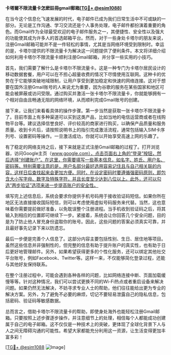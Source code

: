 **卡塔爾不限流量卡怎麽註冊gmail郵箱[[TG💪+ @esim1088](https://t.me/s/esim1088)]**

在当今这个信息化飞速发展的时代，电子邮件已成为我们日常生活中不可或缺的一部分。无论是工作沟通、学习交流还是个人事务处理，电子邮件都扮演着重要的角色。而Gmail作为全球最受欢迎的电子邮件服务之一，其便捷性、安全性以及强大的功能使其成为许多人的首选邮箱平台。然而，对于一些身处卡塔尔的朋友来说，注册Gmail邮箱可能并不是一件轻松的事情，尤其是当网络环境受到限制时。幸运的是，卡塔尔提供的不限流量卡为解决这一问题提供了便利条件。本文将详细介绍如何利用卡塔尔不限流量卡顺利注册Gmail邮箱，并分享一些实用的小技巧。

首先，我们需要了解什么是卡塔尔不限流量卡。这是一种专门为卡塔尔居民设计的移动数据套餐，用户可以在不担心超量收费的情况下尽情使用互联网。这种卡的优势在于它能够突破地域限制，让用户享受到更加稳定和快速的网络连接。这对于想要在国外注册Gmail账号的人来说尤为重要，因为谷歌的服务在某些国家和地区可能会被屏蔽或访问受限。通过购买并激活一张卡塔尔不限流量卡，你就能够拥有一个相对自由且畅通无阻的网络环境，从而顺利完成Gmail账号的创建。

接下来，让我们来看看具体的操作步骤。第一步当然是获取一张卡塔尔不限流量卡了。目前市面上有多种渠道可以买到这类产品，比如当地的电信运营商或者在线购物平台等。建议选择信誉良好、评价较高的商家进行购买，以确保产品质量和服务质量。收到卡片后，请按照说明书上的指引完成激活流程，通常包括输入SIM卡序列号、设置密码等操作。一旦激活成功，你就可以开始享受高速上网的乐趣了。

有了稳定的网络支持之后，接下来就是正式注册Gmail邮箱的过程了。打开浏览器，访问Google主页（www.google.com），点击页面右上角的“登录”按钮，然后选择“创建账户”。在这里，你需要填写一些基本信息，如名字、姓氏、用户名、密码等。特别需要注意的是，用户名部分最好选用容易记住且与自己相关联的内容，这样日后查找起来会更加方便。同时，在设定密码时要遵循强密码原则，即包含大小写字母、数字及特殊字符，并且长度至少达到八位以上。此外，还可以勾选“两步验证”选项来进一步提高账户的安全性。

填写完上述信息后，系统会要求你提供手机号码用于接收验证码短信。如果你所在地区无法直接接收国际短信，则可以考虑使用虚拟号码服务来代替。当然，这也意味着你需要提前做好准备，以免耽误整个注册进程。当手机收到验证码之后，将其输入到相应的位置即可继续下一步。紧接着，系统会让你回答几个安全问题，目的是为了防止他人冒充身份盗取你的账号。因此，这些问题的答案必须真实可靠，并且最好事先记录下来以防遗忘。

最后一步便是完善个人信息了。这部分内容主要包括性别、生日、居住地等项目。虽然这些信息并非强制性的，但完整的信息有助于提升账户的真实性，也有助于日后更好地管理邮件。另外，如果希望获得更多的个性化服务，还可以绑定其他社交平台账号，例如Facebook、Twitter等。这样一来，不仅能够简化登录过程，还能与其他好友保持联系。

在整个注册过程中，可能会遇到各种各样的问题，比如网络连接中断、页面加载缓慢等等。针对这种情况，我们可以尝试更换不同的Wi-Fi热点或者重启设备来解决问题。如果仍然无法解决，不妨寻求专业人士的帮助，他们往往能给出更为专业的解决方案。另外，为了避免不必要的麻烦，切记不要轻易泄露自己的隐私信息，包括密码、验证码等敏感数据。

总而言之，借助卡塔尔不限流量卡的帮助，即使身处海外也能轻松注册Gmail邮箱。只要按照上述步骤逐步操作，并注意细节上的处理，相信每个人都能成功创建属于自己的电子邮箱。这不仅仅是一种技术上的突破，更体现了全球化背景下人与人之间无障碍沟通的可能性。希望大家都能充分利用这一资源，让生活变得更加丰富多彩！

[[TG💪+ @esim1088](https://t.me/s/esim1088) ![Image](https://i.postimg.cc/4NQfJmqS/Snipaste-2025-05-13-00-14-12.png)]